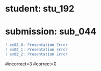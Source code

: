 # student: stu_192
# submission: sub_044

```diff
! ex02_0: Presentation Error
! ex02_1: Presentation Error
! ex02_2: Presentation Error
```
#incorrect=3
#correct=0
